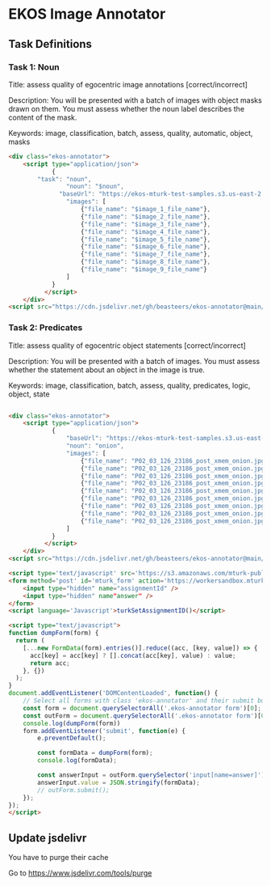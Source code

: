 # EKOS Image Annotator

## Task Definitions

### Task 1: Noun

Title: assess quality of egocentric image annotations [correct/incorrect]

Description: You will be presented with a batch of images with object masks drawn on them. You must assess whether the noun label describes the content of the mask.

Keywords: image, classification, batch, assess, quality, automatic, object, masks

```html
<div class="ekos-annotator">
	<script type="application/json">
			{
        "task": "noun",
				"noun": "$noun",
			  "baseUrl": "https://ekos-mturk-test-samples.s3.us-east-2.amazonaws.com/frames",
				"images": [
					{"file_name": "$image_1_file_name"},
					{"file_name": "$image_2_file_name"},
					{"file_name": "$image_3_file_name"},
					{"file_name": "$image_4_file_name"},
					{"file_name": "$image_5_file_name"},
					{"file_name": "$image_6_file_name"},
					{"file_name": "$image_7_file_name"},
					{"file_name": "$image_8_file_name"},
					{"file_name": "$image_9_file_name"}
				]
			}
		  </script>
	</div>
<script src="https://cdn.jsdelivr.net/gh/beasteers/ekos-annotator@main/build/bundle.js" data-mount-in=".ekos-annotator" type="text/javascript"></script>
```

### Task 2: Predicates

Title: assess quality of egocentric object statements [correct/incorrect]

Description: You will be presented with a batch of images. You must assess whether the statement about an object in the image is true.

Keywords: image, classification, batch, assess, quality, predicates, logic, object, state

```html

<div class="ekos-annotator">
	<script type="application/json">
			{
			    "baseUrl": "https://ekos-mturk-test-samples.s3.us-east-2.amazonaws.com/frames",
				"noun": "onion",
				"images": [
					{"file_name": "P02_03_126_23186_post_xmem_onion.jpg"},
					{"file_name": "P02_03_126_23186_post_xmem_onion.jpg"},
					{"file_name": "P02_03_126_23186_post_xmem_onion.jpg"},
					{"file_name": "P02_03_126_23186_post_xmem_onion.jpg"},
					{"file_name": "P02_03_126_23186_post_xmem_onion.jpg"},
					{"file_name": "P02_03_126_23186_post_xmem_onion.jpg"},
					{"file_name": "P02_03_126_23186_post_xmem_onion.jpg"},
					{"file_name": "P02_03_126_23186_post_xmem_onion.jpg"},
					{"file_name": "P02_03_126_23186_post_xmem_onion.jpg"}
				]
			}
		  </script>
	</div>
<script src="https://cdn.jsdelivr.net/gh/beasteers/ekos-annotator@main/build/bundle.js" data-mount-in=".ekos-annotator" type="text/javascript"></script>

<script type='text/javascript' src='https://s3.amazonaws.com/mturk-public/externalHIT_v1.js'></script>
<form method='post' id='mturk_form' action='https://workersandbox.mturk.com/mturk/externalSubmit'>
	<input type="hidden" name="assignmentId" />
    <input type="hidden" name"answer" />
</form>
<script language='Javascript'>turkSetAssignmentID()</script>

<script type="text/javascript">
function dumpForm(form) {
  return (
    [...new FormData(form).entries()].reduce((acc, [key, value]) => {
      acc[key] = acc[key] ? [].concat(acc[key], value) : value;
      return acc;
    }, {})
  );
}
document.addEventListener('DOMContentLoaded', function() {
    // Select all forms with class 'ekos-annotator' and their submit buttons
    const form = document.querySelectorAll('.ekos-annotator form')[0];
    const outForm = document.querySelectorAll('.ekos-annotator form')[0];
    console.log(dumpForm(form))
    form.addEventListener('submit', function(e) {
        e.preventDefault();

        const formData = dumpForm(form);
        console.log(formData);

        const answerInput = outForm.querySelector('input[name=answer]');
        answerInput.value = JSON.stringify(formData);
        // outForm.submit();
    });
});
</script>
```
## Update jsdelivr
You have to purge their cache

Go to https://www.jsdelivr.com/tools/purge
```

```